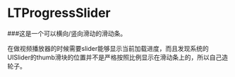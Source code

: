 # LTProgressSlider

###这是一个可以横向/竖向滑动的滑动条。

在做视频播放器的时候需要slider能够显示当前加载进度，而且发现系统的UISlider的thumb滑块的位置并不是严格按照比例显示在滑动条上的，所以自己造轮子。

